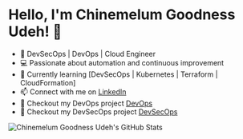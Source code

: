 # Hello, I'm Chinemelum Goodness Udeh! 👋

- 🚀 DevSecOps | DevOps | Cloud Engineer
- 💻 Passionate about automation and continuous improvement
- 🌱 Currently learning [DevSecOps | Kubernetes | Terraform | CloudFormation]
- 📫 Connect with me on [LinkedIn](https://www.linkedin.com/in/chinemelum-udeh/)
- :rocket: Checkout my DevOps project [DevOps](https://github.com/udehgoodness?tab=repositories)
-  :rocket: Checkout my DevSecOps project [DevSecOps](https://github.com/udehgoodness?tab=repositories)

![Chinemelum Goodness Udeh's GitHub Stats](https://github-readme-stats.vercel.app/api?username=udehgoodness&show_icons=true)
